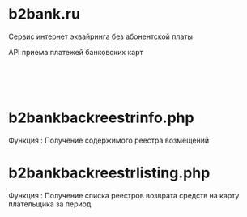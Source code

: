 # b2bank.ru

Сервис интернет эквайринга без абонентской платы

API приема платежей банковских карт

<br><br><br>


# b2bankbackreestrinfo.php
Функция : Получение содержимого реестра возмещений


# b2bankbackreestrlisting.php
Функция : Получение списка реестров возврата средств на карту плательщика за период
